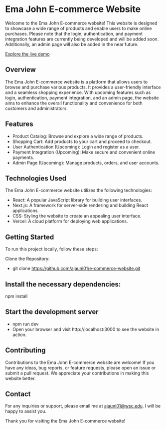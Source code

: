 # Ema John E-commerce Website
Welcome to the Ema John E-commerce website! This website is designed to showcase a wide range of products and enable users to make online purchases. Please note that the login, authentication, and payment integration features are currently being developed and will be added soon. Additionally, an admin page will also be added in the near future.

[Explore the live demo](https://e-commerce-website-dusky-seven.vercel.app/)

## Overview
The Ema John E-commerce website is a platform that allows users to browse and purchase various products. It provides a user-friendly interface and a seamless shopping experience. With upcoming features such as login, authentication, payment integration, and an admin page, the website aims to enhance the overall functionality and convenience for both customers and administrators.

## Features
- Product Catalog: Browse and explore a wide range of products.
- Shopping Cart: Add products to your cart and proceed to checkout.
- User Authentication (Upcoming): Login and register as a user.
- Payment Integration (Upcoming): Make secure and convenient online payments.
- Admin Page (Upcoming): Manage products, orders, and user accounts.

## Technologies Used
The Ema John E-commerce website utilizes the following technologies:

- React: A popular JavaScript library for building user interfaces.
- Next.js: A framework for server-side rendering and building React applications.
- CSS: Styling the website to create an appealing user interface.
- Vercel: A cloud platform for deploying web applications.

## Getting Started

To run this project locally, follow these steps:

Clone the Repository:

- git clone https://github.com/ajauni01/e-commerce-website.git
  
## Install the necessary dependencies:
npm install

## Start the development server

- npm run dev
- Open your browser and visit http://localhost:3000 to see the website in action.

## Contributing

Contributions to the Ema John E-commerce website are welcome! If you have any ideas, bug reports, or feature requests, please open an issue or submit a pull request. We appreciate your contributions in making this website better.

## Contact

For any inquiries or support, please email me at ajauni01@wsc.edu. I will be happy to assist you.

Thank you for visiting the Ema John E-commerce website!
